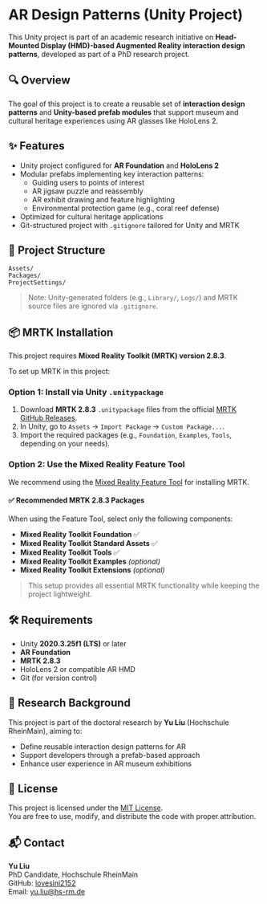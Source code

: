 # AR Design Patterns (Unity Project)

This Unity project is part of an academic research initiative on **Head-Mounted Display (HMD)-based Augmented Reality interaction design patterns**, developed as part of a PhD research project.

## 🔍 Overview

The goal of this project is to create a reusable set of **interaction design patterns** and **Unity-based prefab modules** that support museum and cultural heritage experiences using AR glasses like HoloLens 2.

## ✨ Features

- Unity project configured for **AR Foundation** and **HoloLens 2**
- Modular prefabs implementing key interaction patterns:
  - Guiding users to points of interest
  - AR jigsaw puzzle and reassembly
  - AR exhibit drawing and feature highlighting
  - Environmental protection game (e.g., coral reef defense)
- Optimized for cultural heritage applications
- Git-structured project with `.gitignore` tailored for Unity and MRTK

## 🧩 Project Structure

```
Assets/ 
Packages/
ProjectSettings/
```

> Note: Unity-generated folders (e.g., `Library/`, `Logs/`) and MRTK source files are ignored via `.gitignore`.

## 📦 MRTK Installation

This project requires **Mixed Reality Toolkit (MRTK) version 2.8.3**.

To set up MRTK in this project:

### Option 1: Install via Unity `.unitypackage`

1. Download **MRTK 2.8.3** `.unitypackage` files from the official [MRTK GitHub Releases](https://github.com/microsoft/MixedRealityToolkit-Unity/releases).
2. In Unity, go to `Assets` → `Import Package` → `Custom Package...`.
3. Import the required packages (e.g., `Foundation`, `Examples`, `Tools`, depending on your needs).

### Option 2: Use the Mixed Reality Feature Tool

We recommend using the [Mixed Reality Feature Tool](https://learn.microsoft.com/en-us/windows/mixed-reality/develop/unity/welcome-to-mrtk) for installing MRTK.

#### ✅ Recommended MRTK 2.8.3 Packages

When using the Feature Tool, select only the following components:

- **Mixed Reality Toolkit Foundation** ✅
- **Mixed Reality Toolkit Standard Assets** ✅
- **Mixed Reality Toolkit Tools** ✅
- **Mixed Reality Toolkit Examples** *(optional)*
- **Mixed Reality Toolkit Extensions** *(optional)*

> This setup provides all essential MRTK functionality while keeping the project lightweight.

## 🛠 Requirements

- Unity **2020.3.25f1 (LTS)** or later
- **AR Foundation**
- **MRTK 2.8.3**
- HoloLens 2 or compatible AR HMD
- Git (for version control)

## 📘 Research Background

This project is part of the doctoral research by **Yu Liu** (Hochschule RheinMain), aiming to:

- Define reusable interaction design patterns for AR  
- Support developers through a prefab-based approach  
- Enhance user experience in AR museum exhibitions

## 📄 License

This project is licensed under the [MIT License](./LICENSE).  
You are free to use, modify, and distribute the code with proper attribution.

## 📬 Contact

**Yu Liu**  
PhD Candidate, Hochschule RheinMain  
GitHub: [lovesini2152](https://github.com/lovesini2152)  
Email: [yu.liu@hs-rm.de](mailto:yu.liu@hs-rm.de)
